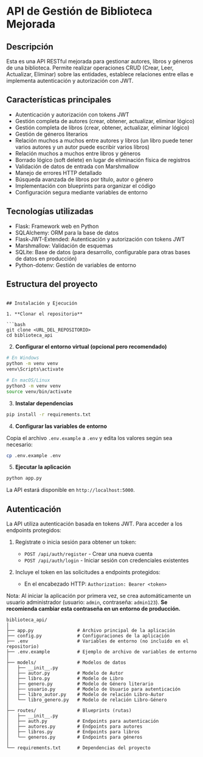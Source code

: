 # API de Gestión de Biblioteca Mejorada

## Descripción
Esta es una API RESTful mejorada para gestionar autores, libros y géneros de una biblioteca. Permite realizar operaciones CRUD (Crear, Leer, Actualizar, Eliminar) sobre las entidades, establece relaciones entre ellas e implementa autenticación y autorización con JWT.

## Características principales
- Autenticación y autorización con tokens JWT
- Gestión completa de autores (crear, obtener, actualizar, eliminar lógico)
- Gestión completa de libros (crear, obtener, actualizar, eliminar lógico)
- Gestión de géneros literarios
- Relación muchos a muchos entre autores y libros (un libro puede tener varios autores y un autor puede escribir varios libros)
- Relación muchos a muchos entre libros y géneros
- Borrado lógico (soft delete) en lugar de eliminación física de registros
- Validación de datos de entrada con Marshmallow
- Manejo de errores HTTP detallado
- Búsqueda avanzada de libros por título, autor o género
- Implementación con blueprints para organizar el código
- Configuración segura mediante variables de entorno

## Tecnologías utilizadas
- Flask: Framework web en Python
- SQLAlchemy: ORM para la base de datos
- Flask-JWT-Extended: Autenticación y autorización con tokens JWT
- Marshmallow: Validación de esquemas
- SQLite: Base de datos (para desarrollo, configurable para otras bases de datos en producción)
- Python-dotenv: Gestión de variables de entorno

## Estructura del proyecto
```

## Instalación y Ejecución

1. **Clonar el repositorio**

```bash
git clone <URL_DEL_REPOSITORIO>
cd biblioteca_api
```

2. **Configurar el entorno virtual (opcional pero recomendado)**

```bash
# En Windows
python -m venv venv
venv\Scripts\activate

# En macOS/Linux
python3 -m venv venv
source venv/bin/activate
```

3. **Instalar dependencias**

```bash
pip install -r requirements.txt
```

4. **Configurar las variables de entorno**

Copia el archivo `.env.example` a `.env` y edita los valores según sea necesario:

```bash
cp .env.example .env
```

5. **Ejecutar la aplicación**

```bash
python app.py
```

La API estará disponible en `http://localhost:5000`.

## Autenticación

La API utiliza autenticación basada en tokens JWT. Para acceder a los endpoints protegidos:

1. Regístrate o inicia sesión para obtener un token:
   - `POST /api/auth/register` - Crear una nueva cuenta
   - `POST /api/auth/login` - Iniciar sesión con credenciales existentes

2. Incluye el token en las solicitudes a endpoints protegidos:
   - En el encabezado HTTP: `Authorization: Bearer <token>`

Nota: Al iniciar la aplicación por primera vez, se crea automáticamente un usuario administrador (usuario: `admin`, contraseña: `admin123`). **Se recomienda cambiar esta contraseña en un entorno de producción.**
```
biblioteca_api/
│
├── app.py                # Archivo principal de la aplicación
├── config.py             # Configuraciones de la aplicación
├── .env                  # Variables de entorno (no incluido en el repositorio)
├── .env.example          # Ejemplo de archivo de variables de entorno
│
├── models/               # Modelos de datos
│   ├── __init__.py
│   ├── autor.py          # Modelo de Autor
│   ├── libro.py          # Modelo de Libro
│   ├── genero.py         # Modelo de Género literario
│   ├── usuario.py        # Modelo de Usuario para autenticación
│   ├── libro_autor.py    # Modelo de relación Libro-Autor
│   └── libro_genero.py   # Modelo de relación Libro-Género
│
├── routes/               # Blueprints (rutas)
│   ├── __init__.py
│   ├── auth.py           # Endpoints para autenticación
│   ├── autores.py        # Endpoints para autores
│   ├── libros.py         # Endpoints para libros
│   └── generos.py        # Endpoints para géneros
│
└── requirements.txt      # Dependencias del proyecto
```